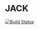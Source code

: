 # JACK

[![Build Status](https://travis-ci.org/ssfrr/JACK.jl.svg?branch=master)](https://travis-ci.org/ssfrr/JACK.jl)
